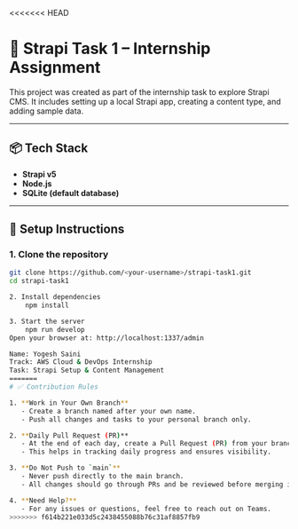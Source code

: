 <<<<<<< HEAD
# 🚀 Strapi Task 1 – Internship Assignment

This project was created as part of the internship task to explore Strapi CMS. It includes setting up a local Strapi app, creating a content type, and adding sample data.

---

## 📦 Tech Stack

- **Strapi v5**
- **Node.js**
- **SQLite (default database)**

---

## 🔧 Setup Instructions

### 1. Clone the repository
```bash
git clone https://github.com/<your-username>/strapi-task1.git
cd strapi-task1

2. Install dependencies
    npm install

3. Start the server
    npm run develop
Open your browser at: http://localhost:1337/admin

Name: Yogesh Saini
Track: AWS Cloud & DevOps Internship
Task: Strapi Setup & Content Management
=======
# ✅ Contribution Rules

1. **Work in Your Own Branch**  
   - Create a branch named after your own name.  
   - Push all changes and tasks to your personal branch only.

2. **Daily Pull Request (PR)**  
   - At the end of each day, create a Pull Request (PR) from your branch, even if your task is not yet complete.  
   - This helps in tracking daily progress and ensures visibility.

3. **Do Not Push to `main`**  
   - Never push directly to the main branch.  
   - All changes should go through PRs and be reviewed before merging into main.

4. **Need Help?**  
   - For any issues or questions, feel free to reach out on Teams.
>>>>>>> f614b221e033d5c2438455088b76c31af8857fb9
